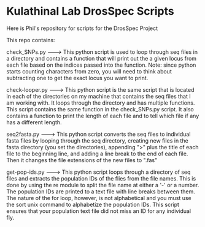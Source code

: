 # Kulathinal Lab DrosSpec Scripts

Here is Phil's repository for scripts for the DrosSpec Project

This repo contains:

check_SNPs.py --->
This python script is used to loop through seq files in a directory and contains a function that will print out the a given locus from each file based on the indices passed into the function.  Note: since python starts counting characters from zero, you will need to think about subtracting one to get the exact locus you want to print.

check-looper.py --->
This python script is the same script that is located in each of the directories on my machine that contains the seq files that I am working with.  It loops through the directory and has multiple functions.  This script contains the same function in the check_SNPs.py script.  It also contains a function to print the length of each file and to tell which file if any has a different length.

seq2fasta.py --->
This python script converts the seq files to individual fasta files by looping through the seq directory, creating new files in the fasta directory (you set the directories), appending ">" plus the title of each file to the beginning line, and adding a line break to the end of each file.  Then it changes the file extensions of the new files to ".fas"

get-pop-ids.py --->
This python script loops through a directory of seq files and extracts the population IDs of the flies from the file names.  This is done by using the re module to split the file name at either a '-' or a number.  The population IDs are printed to a text file with line breaks between them.  The nature of the for loop, however, is not alphabetical and you must use the sort unix command to alphabetize the population IDs.  This script ensures that your population text file did not miss an ID for any individual fly.
